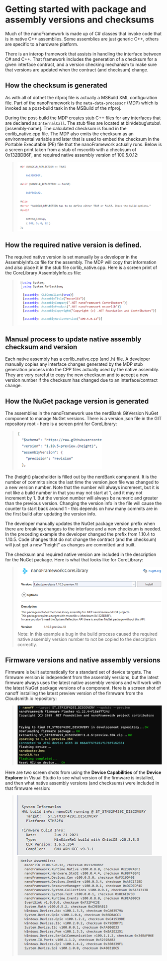 # Getting started with package and assembly versions and checksums

Much of the nanoFramework is made up of C# classes that invoke code that is in native C++ assemblies.  Some assemblies are just generic C++, others are specific to a hardware platform.

There is an interop framework that assists in handling the interface between C# and C++.  That framework includes the generation of a checksum for a given interface contract, and a version checking mechanism to make sure that versions are updated when the contract (and checksum) change.

## How the checksum is generated

As with all of dotnet the nfproj file is actually a MSBuild XML configuration file. Part of the nanoFramework is the `meta-data-processor` (MDP) which is invoked as a post-build task in the MSBuild of the nfproj.   

During the post-build the MDP creates stub C++ files for any interfaces that are declared as `InternalCall`.  The stub files are located at bin\debug\stubs\\[assembly-name].  The calculated checksum is found in the corlib_native.cpp file. The MDP also emits the checksum as an environmental variable and later that is used to embed the checksum in the Portable Executable (PE) file that the nanoFramework actually runs. Below is a screen print taken from a stub of mscorlib with a checksum of 0x132BDB6F, and required native assembly version of 100.5.0.12:
>![mscorlib corlib_native.cpp declaration](../../images/getting-started-guides/mscorlib-corlib-native_cpp_declaration.png)

## How the required native version is defined.

The required native version is set manually by a developer in the AssemblyInfo.cs file for the assembly.  The MDP will copy that information and also place it in the stub file corlib_native.cpp.  Here is a screen print of the CoreLibrary AssemblyInfo.cs file:
>![mscorlib AssemblyInfo.cs declaration](../../images/getting-started-guides/assemblyinfo-cs.png)

## Manual process to update native assembly checksum and version

Each native assembly has a corlib_native.cpp (and .h) file.  A developer manually copies any interface changes generated by the MDP stub generation process into the CPP files actually used by the native assembly.  They are very careful to copy the new checksum and to accept a new version number if the checksum has changed due to an interface/contract change.

## How the NuGet package version is generated

The assemblies in the nanoFramework use the nerdBank GitVersion NuGet component to manage NuGet versions.  There is a version.json file in the GIT repository root - here is a screen print for CoreLibrary:
>![mscorlib AssemblyInfo.cs declaration](../../images/getting-started-guides/mscorlib-version-json.png)

The {height} placeholder is filled out by the nerdBank component.  It is the number of commits since the last time the version.json file was changed to a new version number.  Note that the number will always increment, but it is not like a build number in that you may not start at 1, and it may not increment by 1.  But the version number will always be numeric and greater than the previous version.  Changing the version info in the file will cause the counter to start back around 1 - this depends on how many commits are in the first build after updating the version info. 

The developer manually updates the NuGet package version prefix when there are breaking changes to the interface and a new checksum is needed.  In the preceding example the developer changed the prefix from 1.10.4 to 1.10.5.  Code changes that do not change the contract (and the checksum) will just get a new "height" as changes are committed and built.

The checksum and required native version are included in the description for the NuGet package.  Here is what that looks like for CoreLibrary:
>![CoreLibrary NuGet version](../../images/getting-started-guides/core-library-nuget-version.png)
>Note: In this example a bug in the build process caused the required native assembly version number to not be copied to the description correctly.

## Firmware versions and native assembly versions

Firmware is built automatically for a standard set of device targets.  The firmware version is independent from the assembly versions, but the latest firmware always uses the latest native assembly versions and will work with the latest NuGet package versions of a component. Here is a screen shot of nanoff installing the latest preview version of the firmware from the Cloudsmith.io repository: 

>![nanoff Flash latest preview](../../images/getting-started-guides/nanoff-flash-latest-preview.png)

Here are two screen shots from using the **Device Capabilities** of the **Device Explorer** in Visual Studio to see what version of the firmware is installed, and then what native assembly versions (and checksums) were included in that firmware version:

>![device capabilities firmware version](../../images/getting-started-guides/device-capabilities-firmware-version.png)
>![device capabilities native assembly versions](../../images/getting-started-guides/native-assembly-versions.png)







